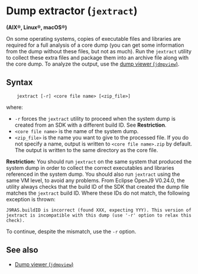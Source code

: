<!--
* Copyright (c) 2017, 2018 IBM Corp. and others
*
* This program and the accompanying materials are made
* available under the terms of the Eclipse Public License 2.0
* which accompanies this distribution and is available at
* https://www.eclipse.org/legal/epl-2.0/ or the Apache
* License, Version 2.0 which accompanies this distribution and
* is available at https://www.apache.org/licenses/LICENSE-2.0.
*
* This Source Code may also be made available under the
* following Secondary Licenses when the conditions for such
* availability set forth in the Eclipse Public License, v. 2.0
* are satisfied: GNU General Public License, version 2 with
* the GNU Classpath Exception [1] and GNU General Public
* License, version 2 with the OpenJDK Assembly Exception [2].
*
* [1] https://www.gnu.org/software/classpath/license.html
* [2] http://openjdk.java.net/legal/assembly-exception.html
*
* SPDX-License-Identifier: EPL-2.0 OR Apache-2.0 OR GPL-2.0 WITH
* Classpath-exception-2.0 OR LicenseRef-GPL-2.0 WITH Assembly-exception
-->

# Dump extractor (`jextract`)

**(AIX&reg;, Linux&reg;, macOS&reg;)**

On some operating systems, copies of executable files and libraries are required for a full analysis of a core dump (you can get some information from the dump without these files, but not as much). Run the `jextract` utility to collect these extra files and package them into an archive file along with the core dump. To analyze the output, use the [dump viewer (`jdmpview`)](tool_jdmpview.md).

## Syntax

        jextract [-r] <core file name> [<zip_file>]

where:

- `-r` forces the `jextract` utility to proceed when the system dump is created from an SDK with a different build ID. See **Restriction**.
- `<core file name>` is the name of the system dump.
- `<zip_file>` is the name you want to give to the processed file. If you do not specify a name, output is written to `<core file name>.zip` by default. The output is written to the same directory as the core file.

<i class="fa fa-exclamation-triangle"></i> **Restriction:** You should run `jextract` on the same system that produced the system dump in order to collect the correct executables and libraries referenced in the system dump. You should also run `jextract` using the same VM level, to avoid any problems. From Eclipse OpenJ9 V0.24.0, the utility always checks that the build ID of the SDK that created the dump file matches the `jextract` build ID. Where these IDs do not match, the following exception is thrown:

```  
J9RAS.buildID is incorrect (found XXX, expecting YYY). This version of jextract is incompatible with this dump (use '-r' option to relax this check).
```

To continue, despite the mismatch, use the `-r` option.

## See also

- [Dump viewer (`jdmpview`)](tool_jdmpview.md)




<!-- ==== END OF TOPIC ==== tool_jextract.md ==== -->
